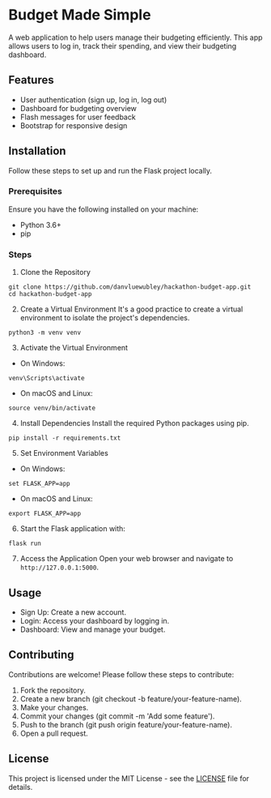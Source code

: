 # Budget Made Simple
A web application to help users manage their budgeting efficiently. This app allows users to log in, track their spending, and view their budgeting dashboard.

## Features
* User authentication (sign up, log in, log out)
* Dashboard for budgeting overview
* Flash messages for user feedback
* Bootstrap for responsive design

## Installation
Follow these steps to set up and run the Flask project locally.

### Prerequisites
Ensure you have the following installed on your machine:
* Python 3.6+
* pip

### Steps
1. Clone the Repository
```
git clone https://github.com/danvluewubley/hackathon-budget-app.git
cd hackathon-budget-app
```

2. Create a Virtual Environment
It's a good practice to create a virtual environment to isolate the project's dependencies.
```
python3 -m venv venv
```
3. Activate the Virtual Environment
  * On Windows:
```
venv\Scripts\activate
```
  * On macOS and Linux:
```
source venv/bin/activate
```
4. Install Dependencies
Install the required Python packages using pip.
```
pip install -r requirements.txt
```
5. Set Environment Variables
 * On Windows:
```
set FLASK_APP=app
```
* On macOS and Linux:
```
export FLASK_APP=app
```
6. Start the Flask application with:
```
flask run
```
7. Access the Application
Open your web browser and navigate to `http://127.0.0.1:5000`.

## Usage
* Sign Up: Create a new account.
* Login: Access your dashboard by logging in.
* Dashboard: View and manage your budget.

## Contributing
Contributions are welcome! Please follow these steps to contribute:
1. Fork the repository.
2. Create a new branch (git checkout -b feature/your-feature-name).
3. Make your changes.
4. Commit your changes (git commit -m 'Add some feature').
5. Push to the branch (git push origin feature/your-feature-name).
6. Open a pull request.

## License
This project is licensed under the MIT License - see the [LICENSE](https://github.com/danvluewubley/hackathon-budget-app/blob/main/LICENSE) file for details.
